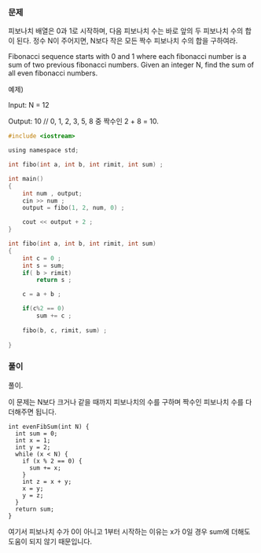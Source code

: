 ### 문제

피보나치 배열은 0과 1로 시작하며, 다음 피보나치 수는 바로 앞의 두 피보나치 수의 합이 된다. 정수 N이 주어지면, N보다 작은 모든 짝수 피보나치 수의 합을 구하여라.



Fibonacci sequence starts with 0 and 1 where each fibonacci number is a sum of two previous fibonacci numbers. Given an integer N, find the sum of all even fibonacci numbers.



예제)

Input: N = 12

Output: 10 // 0, 1, 2, 3, 5, 8 중 짝수인 2 + 8 = 10.

```c
#include <iostream>

using namespace std;

int fibo(int a, int b, int rimit, int sum) ;

int main()
{
    int num , output;
    cin >> num ;
    output = fibo(1, 2, num, 0) ;

    cout << output + 2 ;
}

int fibo(int a, int b, int rimit, int sum)
{            
    int c = 0 ;
    int s = sum;
    if( b > rimit)
        return s ;

    c = a + b ;

    if(c%2 == 0)
        sum += c ;
        
    fibo(b, c, rimit, sum) ;    
    
}
```

### 풀이

풀이.

이 문제는 N보다 크거나 같을 때까지 피보나치의 수를 구하며 짝수인 피보나치 수를 다 더해주면 됩니다.



```
int evenFibSum(int N) {
  int sum = 0;
  int x = 1;
  int y = 2;
  while (x < N) {
    if (x % 2 == 0) {
      sum += x;
    }
    int z = x + y;
    x = y;
    y = z;
  }
  return sum;
}
```



여기서 피보나치 수가 0이 아니고 1부터 시작하는 이유는 x가 0일 경우 sum에 더해도 도움이 되지 않기 때문입니다.